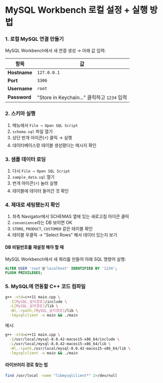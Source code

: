 # MySQL Workbench 로컬 설정 + 실행 방법

### 1. 로컬 MySQL 연결 만들기

MySQL Workbench에서 새 연결 생성 → 아래 값 입력:

| 항목           | 값                                     |
| ------------ | ------------------------------------- |
| **Hostname** | `127.0.0.1`                           |
| **Port**     | `3306`                                |
| **Username** | `root`                                |
| **Password** | "Store in Keychain..." 클릭하고 `1234` 입력 |

### 2. 스키마 실행

1. 메뉴에서 `File → Open SQL Script`
2. `schema.sql` 파일 열기
3. 상단 번개 아이콘(⚡) 클릭 → 실행
4. 데이터베이스랑 테이블 생성됐다는 메시지 확인

### 3. 샘플 데이터 로딩

1. 다시 `File → Open SQL Script`
2. `sample_data.sql` 열기
3. 번개 아이콘(⚡) 눌러 실행
4. 테이블에 데이터 들어간 것 확인

### 4. 제대로 세팅됐는지 확인

1. 좌측 Navigator에서 SCHEMAS 옆에 있는 새로고침 아이콘 클릭
2. `convenience`라는 DB 보이면 OK
3. `STORE`, `PRODUCT`, `CUSTOMER` 같은 테이블 확인
4. 테이블 우클릭 → "Select Rows" 해서 데이터 있는지 보기

#### DB 비밀번호를 재설정 해야 할 때

MySQL Workbench에서 새 쿼리를 만들어 아래 SQL 명령어 실행:

```sql
ALTER USER 'root'@'localhost' IDENTIFIED BY '1234';
FLUSH PRIVILEGES;
```

### 5. MySQL에 연동할 C++ 코드 컴파일

```bash
g++ -std=c++11 main.cpp \
  -I[MySQL_설치경로]/include \
  -L[MySQL_설치경로]/lib \
  -Wl,-rpath,[MySQL_설치경로]/lib \
  -lmysqlclient -o main && ./main
```

예시:

```bash
g++ -std=c++11 main.cpp \
  -I/usr/local/mysql-8.0.42-macos15-x86_64/include \
  -L/usr/local/mysql-8.0.42-macos15-x86_64/lib \
  -Wl,-rpath,/usr/local/mysql-8.0.42-macos15-x86_64/lib \
  -lmysqlclient -o main && ./main
```

#### 라이브러리 경로 찾는 법

```bash
find /usr/local -name "libmysqlclient*" 2>/dev/null
```
